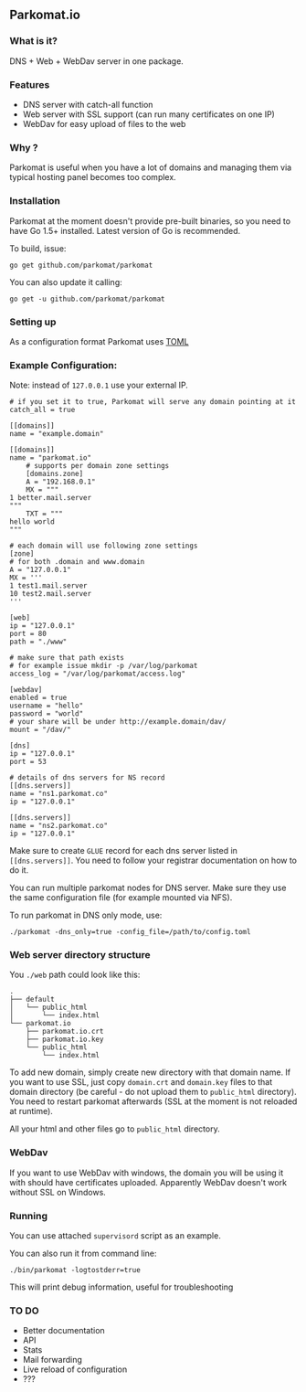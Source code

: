Parkomat.io
-----------

### What is it?

DNS + Web + WebDav server in one package.

### Features

- DNS server with catch-all function 
- Web server with SSL support (can run many certificates on one IP)
- WebDav for easy upload of files to the web

### Why ?

Parkomat is useful when you have a lot of domains and managing them via typical hosting panel becomes too complex.

### Installation

Parkomat at the moment doesn't provide pre-built binaries, so you need to have Go 1.5+ installed. Latest version of Go is recommended.

To build, issue:

```
go get github.com/parkomat/parkomat
```

You can also update it calling:

```
go get -u github.com/parkomat/parkomat
```

### Setting up

As a configuration format Parkomat uses [TOML](https://github.com/toml-lang/toml)

### Example Configuration:

Note: instead of `127.0.0.1` use your external IP.

```
# if you set it to true, Parkomat will serve any domain pointing at it
catch_all = true

[[domains]]
name = "example.domain"

[[domains]]
name = "parkomat.io"
	# supports per domain zone settings
	[domains.zone]
	A = "192.168.0.1"
	MX = """
1 better.mail.server
"""
	TXT = """
hello world
"""

# each domain will use following zone settings
[zone]
# for both .domain and www.domain
A = "127.0.0.1"
MX = '''
1 test1.mail.server
10 test2.mail.server
'''

[web]
ip = "127.0.0.1"
port = 80
path = "./www"

# make sure that path exists
# for example issue mkdir -p /var/log/parkomat
access_log = "/var/log/parkomat/access.log"

[webdav]
enabled = true
username = "hello"
password = "world"
# your share will be under http://example.domain/dav/
mount = "/dav/"

[dns]
ip = "127.0.0.1"
port = 53

# details of dns servers for NS record
[[dns.servers]]
name = "ns1.parkomat.co"
ip = "127.0.0.1"

[[dns.servers]]
name = "ns2.parkomat.co"
ip = "127.0.0.1"
```

Make sure to create `GLUE` record for each dns server listed in `[[dns.servers]]`. You need to follow your registrar documentation on how to do it.

You can run multiple parkomat nodes for DNS server. Make sure they use the same configuration file (for example mounted via NFS).

To run parkomat in DNS only mode, use:

```
./parkomat -dns_only=true -config_file=/path/to/config.toml
```

### Web server directory structure

You `./web` path could look like this:

```
.
├── default
│   └── public_html
│       └── index.html
└── parkomat.io
    ├── parkomat.io.crt
    ├── parkomat.io.key
    └── public_html
        └── index.html
```

To add new domain, simply create new directory with that domain name.
If you want to use SSL, just copy `domain.crt` and `domain.key` files to that domain directory (be careful - do not upload them to `public_html` directory). You need to restart parkomat afterwards (SSL at the moment is not reloaded at runtime).

All your html and other files go to `public_html` directory.

### WebDav

If you want to use WebDav with windows, the domain you will be using it with should have certificates uploaded. Apparently WebDav doesn't work without SSL on Windows.

### Running

You can use attached `supervisord` script as an example.

You can also run it from command line:

```
./bin/parkomat -logtostderr=true
```

This will print debug information, useful for troubleshooting

### TO DO

- Better documentation
- API
- Stats
- Mail forwarding
- Live reload of configuration
- ???

